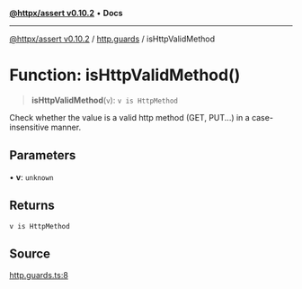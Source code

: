 [**@httpx/assert v0.10.2**](../../README.md) • **Docs**

***

[@httpx/assert v0.10.2](../../README.md) / [http.guards](../README.md) / isHttpValidMethod

# Function: isHttpValidMethod()

> **isHttpValidMethod**(`v`): `v is HttpMethod`

Check whether the value is a valid http method (GET, PUT...) in
a case-insensitive manner.

## Parameters

• **v**: `unknown`

## Returns

`v is HttpMethod`

## Source

[http.guards.ts:8](https://github.com/belgattitude/httpx/blob/c2b4400d3e1e7ce81677911e5629c323b752b635/packages/assert/src/http.guards.ts#L8)
